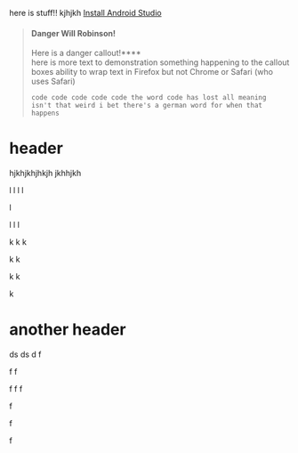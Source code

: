 here is stuff!!
kjhjkh
[Install Android Studio](#another-header)
<!-- theme: danger -->

> #### Danger Will Robinson!
>
> Here is a danger callout!****  
> here is more text to demonstration something happening to the callout boxes ability to wrap text in Firefox but not Chrome or Safari (who uses Safari)  
>  
> ```code code code code code the word code has lost all meaning isn't that weird i bet there's a german word for when that happens```

# header
hjkhjkhjhkjh
jkhhjkh

l
l
l
l

l

l
l
l

k
k
k

k
k

k
k

k
# another header
ds
ds
d
f

f
f


f
f
f


f

f

f